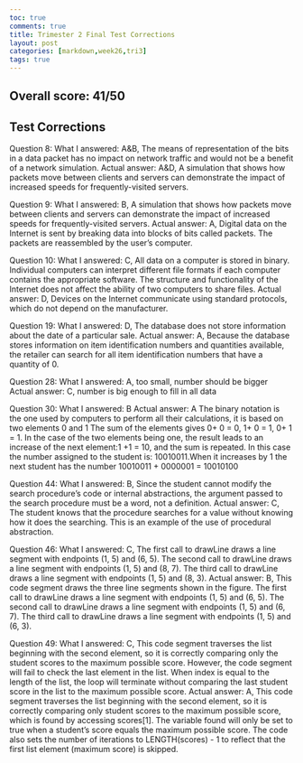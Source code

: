 ```yaml
---
toc: true
comments: true
title: Trimester 2 Final Test Corrections
layout: post
categories: [markdown,week26,tri3]
tags: true
---
```


## Overall score: 41/50

## Test Corrections

Question 8:
What I answered: A&B, The means of representation of the bits in a data packet has no impact on network traffic and would not be a benefit of a network simulation.
Actual answer: A&D,  A simulation that shows how packets move between clients and servers can demonstrate the impact of increased speeds for frequently-visited servers.

Question 9:
What I answered: B,  A simulation that shows how packets move between clients and servers can demonstrate the impact of increased speeds for frequently-visited servers.
Actual answer: A, Digital data on the Internet is sent by breaking data into blocks of bits called packets. The packets are reassembled by the user’s computer.

Question 10:
What I answered: C, All data on a computer is stored in binary. Individual computers can interpret different file formats if each computer contains the appropriate software. The structure and functionality of the Internet does not affect the ability of two computers to share files.
Actual answer: D, Devices on the Internet communicate using standard protocols, which do not depend on the manufacturer.

Question 19:
What I answered: D, The database does not store information about the date of a particular sale.
Actual answer: A, Because the database stores information on item identification numbers and quantities available, the retailer can search for all item identification numbers that have a quantity of 0.

Question 28:
What I answered: A, too small, number should be bigger
Actual answer: C, number is big enough to fill in all data

Question 30:
What I answered: B
Actual answer: A
The binary notation is the one used by computers to perform all their calculations, it is based on two elements 0 and 1
The sum of the elements gives 0+ 0 = 0, 1+ 0 = 1, 0+ 1 = 1. In the case of the two elements being one, the result leads to an increase of the next element:1 +1 = 10, and the sum is repeated. In this case the number assigned to the student is: 10010011.When it increases by 1 the next student has the number 10010011 + 0000001 = 10010100

Question 44:
What I answered: B, Since the student cannot modify the search procedure’s code or internal abstractions, the argument passed to the search procedure must be a word, not a definition.
Actual answer: C, The student knows that the procedure searches for a value without knowing how it does the searching. This is an example of the use of procedural abstraction.

Question 46:
What I answered: C, The first call to drawLine draws a line segment with endpoints (1, 5) and (6, 5). The second call to drawLine draws a line segment with endpoints (1, 5) and (8, 7). The third call to drawLine draws a line segment with endpoints (1, 5) and (8, 3).
Actual answer: B, This code segment draws the three line segments shown in the figure. The first call to drawLine draws a line segment with endpoints (1, 5) and (6, 5). The second call to drawLine draws a line segment with endpoints (1, 5) and (6, 7). The third call to drawLine draws a line segment with endpoints (1, 5) and (6, 3).

Question 49:
What I answered: C, This code segment traverses the list beginning with the second element, so it is correctly comparing only the student scores to the maximum possible score. However, the code segment will fail to check the last element in the list. When index is equal to the length of the list, the loop will terminate without comparing the last student score in the list to the maximum possible score.
Actual answer: A, This code segment traverses the list beginning with the second element, so it is correctly comparing only student scores to the maximum possible score, which is found by accessing scores[1]. The variable found will only be set to true when a student’s score equals the maximum possible score. The code also sets the number of iterations to LENGTH(scores) - 1 to reflect that the first list element (maximum score) is skipped.

